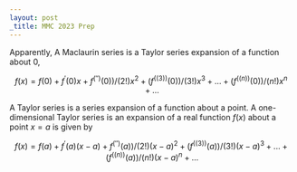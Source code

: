 ```yaml
---
layout: post
_title: MMC 2023 Prep
---
```

Apparently, A Maclaurin series is a Taylor series expansion of a function about $0$,

 $$f(x)=f(0)+f^'(0)x+f^('')(0))/(2!)x^2+(f^((3))(0))/(3!)x^3+\dots+(f^((n))(0))/(n!)x^n+\dots $$

A Taylor series is a series expansion of a function about a point. A one-dimensional Taylor series is an expansion of a real function $f(x)$ about a point $x=a$ is given by

 $$f(x)=f(a)+f^'(a)(x-a)+f^('')(a))/(2!)(x-a)^2+(f^((3))(a))/(3!)(x-a)^3+...+(f^((n))(a))/(n!)(x-a)^n+\dots $$  

 

